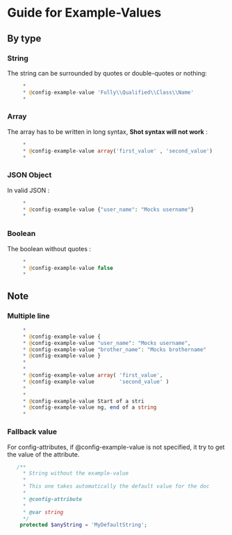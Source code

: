 # Guide for Example-Values

## By type

### String

The string can be surrounded by quotes or double-quotes or nothing:

```php
     *
     * @config-example-value 'Fully\\Qualified\\Class\\Name'
     *
```

### Array

The array has to be written in long syntax, **Shot syntax will not work** :

```php
     *
     * @config-example-value array('first_value' , 'second_value')
     *
```

### JSON Object

In valid JSON :

```php
     *
     * @config-example-value {"user_name": "Mocks username"}
     *
```

### Boolean

The boolean without quotes :

```php
     *
     * @config-example-value false
     *
```

## Note

### Multiple line

```php
     *
     * @config-example-value {
     * @config-example-value "user_name": "Mocks username",
     * @config-example-value "brother_name": "Mocks brothername"
     * @config-example-value }
     *
     *
     * @config-example-value array( 'first_value', 
     * @config-example-value        'second_value' )
     *
     *
     * @config-example-value Start of a stri 
     * @config-example-value ng, end of a string
     *
```

### Fallback value

For config-attributes, if @config-example-value is not specified, it try to get the value of the attribute.

```php
   /**
     * String without the example-value
     *
     * This one takes automatically the default value for the doc
     *
     * @config-attribute
     *
     * @var string
     */
    protected $anyString = 'MyDefaultString';
```



